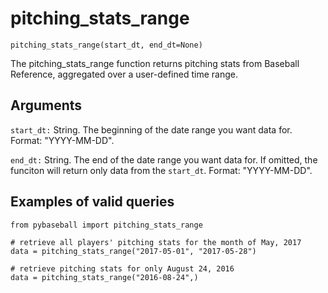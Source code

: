 # pitching_stats_range

`pitching_stats_range(start_dt, end_dt=None)`

The pitching_stats_range function returns pitching stats from Baseball Reference, aggregated over a user-defined time range.

## Arguments
`start_dt:` String. The beginning of the date range you want data for. Format: "YYYY-MM-DD". 

`end_dt:` String. The end of the date range you want data for. If omitted, the funciton will return only data from the `start_dt`. Format: "YYYY-MM-DD".

## Examples of valid queries

~~~~
from pybaseball import pitching_stats_range

# retrieve all players' pitching stats for the month of May, 2017 
data = pitching_stats_range("2017-05-01", "2017-05-28")

# retrieve pitching stats for only August 24, 2016
data = pitching_stats_range("2016-08-24",)
~~~~
